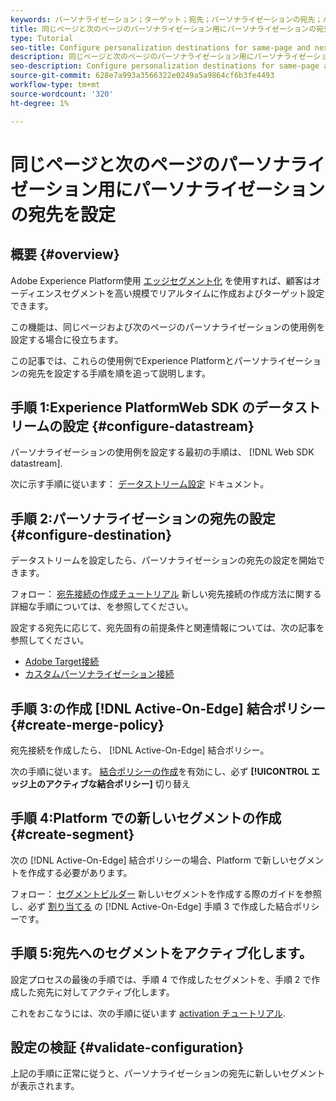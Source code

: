 ```yaml
---
keywords: パーソナライゼーション；ターゲット；宛先；パーソナライゼーションの宛先；パーソナライゼーションの宛先の設定同じページ；次のページ
title: 同じページと次のページのパーソナライゼーション用にパーソナライゼーションの宛先を設定
type: Tutorial
seo-title: Configure personalization destinations for same-page and next-page personalization
description: 同じページと次のページのパーソナライゼーション用にパーソナライゼーションの宛先を設定する方法について説明します。
seo-description: Configure personalization destinations for same-page and next-page personalization
source-git-commit: 628e7a993a3566322e0249a5a9864cf6b3fe4493
workflow-type: tm+mt
source-wordcount: '320'
ht-degree: 1%

---
```



# 同じページと次のページのパーソナライゼーション用にパーソナライゼーションの宛先を設定

## 概要 {#overview}

Adobe Experience Platform使用 [エッジセグメント化](../../segmentation/ui/edge-segmentation.md) を使用すれば、顧客はオーディエンスセグメントを高い規模でリアルタイムに作成およびターゲット設定できます。

この機能は、同じページおよび次のページのパーソナライゼーションの使用例を設定する場合に役立ちます。

この記事では、これらの使用例でExperience Platformとパーソナライゼーションの宛先を設定する手順を順を追って説明します。

## 手順 1:Experience PlatformWeb SDK のデータストリームの設定 {#configure-datastream}

パーソナライゼーションの使用例を設定する最初の手順は、 [!DNL Web SDK datastream].

次に示す手順に従います： [データストリーム設定](../../edge/fundamentals/datastreams.md) ドキュメント。

## 手順 2:パーソナライゼーションの宛先の設定 {#configure-destination}

データストリームを設定したら、パーソナライゼーションの宛先の設定を開始できます。

フォロー： [宛先接続の作成チュートリアル](../ui/connect-destination.md) 新しい宛先接続の作成方法に関する詳細な手順については、を参照してください。

設定する宛先に応じて、宛先固有の前提条件と関連情報については、次の記事を参照してください。

* [Adobe Target接続](../catalog/personalization/adobe-target-connection.md)
* [カスタムパーソナライゼーション接続](../catalog/personalization/custom-personalization.md)

## 手順 3:の作成 [!DNL Active-On-Edge] 結合ポリシー {#create-merge-policy}

宛先接続を作成したら、 [!DNL Active-On-Edge] 結合ポリシー。

次の手順に従います。 [結合ポリシーの作成](../../profile/merge-policies/ui-guide.md#create-a-merge-policy)を有効にし、必ず **[!UICONTROL エッジ上のアクティブな結合ポリシー]** 切り替え

## 手順 4:Platform での新しいセグメントの作成 {#create-segment}

次の [!DNL Active-On-Edge] 結合ポリシーの場合、Platform で新しいセグメントを作成する必要があります。

フォロー： [セグメントビルダー](../../segmentation/ui/segment-builder.md) 新しいセグメントを作成する際のガイドを参照し、必ず [割り当てる](../../segmentation/ui/segment-builder.md#merge-policies) の [!DNL Active-On-Edge] 手順 3 で作成した結合ポリシーです。

## 手順 5:宛先へのセグメントをアクティブ化します。

設定プロセスの最後の手順では、手順 4 で作成したセグメントを、手順 2 で作成した宛先に対してアクティブ化します。

これをおこなうには、次の手順に従います [activation チュートリアル](../ui/activate-profile-request-destinations.md).

## 設定の検証 {#validate-configuration}

上記の手順に正常に従うと、パーソナライゼーションの宛先に新しいセグメントが表示されます。